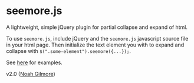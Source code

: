 # seemore.js
A lightweight, simple jQuery plugin for partial collapse and expand of html.

To use `seemore.js`, include jQuery and the `seemore.js` javascript source file in your html page. Then initialize the text element you with to expand and collapse with `$(".some-element").seemore({...});`.

See [here](http://noahsark769.github.com/seemorejs/) for examples.

v2.0 ([Noah Gilmore](http://noahgilmore.com))